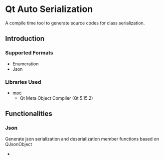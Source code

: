 # Qt Auto Serialization

A compile time tool to generate source codes for class serialization.

## Introduction

### Supported Formats

+ Enumeration
+ Json

### Libraries Used

+ [moc](https://github.com/qt/qtbase/tree/dev/src/tools/moc)
    + Qt Meta Object Compiler (Qt 5.15.2)

## Functionalities

### Json

Generate json serialization and deserialization member functions based on QJsonObject

+ 